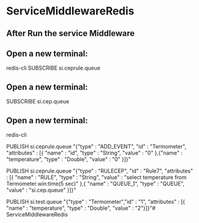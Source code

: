 # ServiceMiddlewareRedis

## After Run the service Middleware
## Open a new terminal: 
redis-cli
SUBSCRIBE si.ceprule.queue

## Open a new terminal: 
SUBSCRIBE si.cep.queue

## Open a new terminal: 

redis-cli

PUBLISH si.ceprule.queue "{\"type\" : \"ADD_EVENT\", \"id\" : \"Termometer\", \"attributes\" : [{ \"name\"  : \"id\", \"type\"  : \"String\", \"value\" : \"0\" },{\"name\" : \"temperature\", \"type\"  : \"Double\", \"value\" : \"0\" }]}"

PUBLISH si.ceprule.queue "{\"type\" : \"RULECEP\", \"id\" : \"Rule7\", \"attributes\" : [{ \"name\"  : \"RULE\", \"type\"  : \"String\", \"value\" : \"select temperature from Termometer.win:time(5 sec)\" },{ \"name\"  : \"QUEUE_1\", \"type\"  : \"QUEUE\", \"value\" : \"si.cep.queue\" }]}"

PUBLISH si.test.queue "{\"type\" : \"Termometer\",\"id\" : \"1\", \"attributes\" : [{ \"name\" : \"temperature\", \"type\" : \"Double\", \"value\" : \"2\"}]}"# ServiceMiddlewareRedis

